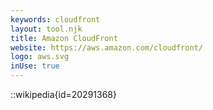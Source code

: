 ```yaml
---
keywords: cloudfront
layout: tool.njk
title: Amazon CloudFront
website: https://aws.amazon.com/cloudfront/
logo: aws.svg
inUse: true
---
```


::wikipedia{id=20291368}